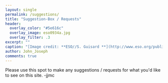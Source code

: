 ```yaml
---
layout: single
permalink: /suggestions/
title: "Suggestion-Box / Requests"
header:
  overlay_color: "#5e616c"
  overlay_image: eso0934a.jpg
  overlay_filter: .3
excerpt: ""
caption: "[Image credit: **ESO//S. Guisard **](http://www.eso.org/public/images/eso0934a/)"
author: John_Joseph
comments: true
---
```

Please use this spot to make any suggestions / requests for what you'd like to see on this site.
-jjmc
